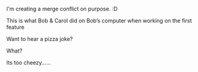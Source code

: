 
I'm creating a merge conflict on purpose. :D

This is what Bob & Carol did on Bob’s computer when working on the first feature

Want to hear a pizza joke?

What?

Its too cheezy......

